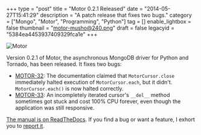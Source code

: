 +++
type = "post"
title = "Motor 0.2.1 Released"
date = "2014-05-27T15:41:29"
description = "A patch release that fixes two bugs."
category = ["Mongo", "Motor", "Programming", "Python"]
tag = []
enable_lightbox = false
thumbnail = "motor-musho@240.png"
draft = false
legacyid = "5384ea4453937409329fca1e"
+++

<p><img style="display:block; margin-left:auto; margin-right:auto;" src="motor-musho.png" alt="Motor" title="motor-musho.png" border="0" /></p>
<p>Version 0.2.1 of Motor, the asynchronous MongoDB driver for Python and Tornado, has been released. It fixes two bugs:</p>
<ul>
<li><a href="https://jira.mongodb.org/browse/MOTOR-32">MOTOR-32</a>:
  The documentation claimed that <code>MotorCursor.close</code> immediately
  halted execution of <code>MotorCursor.each</code>, but it didn't.
  <code>MotorCursor.each()</code> is now halted correctly.</li>
<li><a href="https://jira.mongodb.org/browse/MOTOR-33">MOTOR-33</a>:
  An incompletely iterated cursor's <code>__del__</code> method sometimes got stuck
  and cost 100% CPU forever, even though the application was still responsive.</li>
</ul>
<p><a href="http://motor.readthedocs.org/en/stable/">The manual is on ReadTheDocs</a>. If you find a bug or want a feature, I exhort you to <a href="https://jira.mongodb.org/browse/MOTOR">report it</a>.</p>
